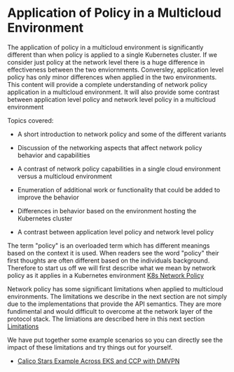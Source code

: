 
# Application of Policy in a Multicloud Environment

The application of policy in a multicloud environment is significantly different than
when policy is applied to a single Kubernetes cluster.  If we consider just policy
at the network level there is a huge difference in effectiveness between the two
enviornments.  Conversley, application level policy has only minor differences
when applied in the two environments.   This content will provide a complete
understanding of network policy application in a multicloud environment. It 
will also provide some contrast between application level policy and network
level policy in a multicloud environment

Topics covered:

* A short introduction to network policy and some of the different variants

* Discussion of the networking aspects that affect network policy behavior and capabilities

* A contrast of network policy capabilities in a single cloud environment versus a multicloud environment

* Enumeration of additional work or functionality that could be added to improve the behavior

* Differences in behavior based on the environment hosting the Kubernetes cluster

* A contrast between application level policy and network level policy

The term "policy" is an overloaded term which has different meanings based on the context it
is used.  When readers see the word "policy" their first thoughts are often different based on
the individuals background.  Therefore to start us off we will first describe what we mean by
network policy as it applies in a Kubernetes environment
[K8s Network Policy](https://github.com/john-a-joyce/multicloud-integrations/blob/network-policy-struct/Multicloud%20Network%20Policy/k8s_network_polcy.md#network-policy)

Network policy has some significant limitations when applied to multicloud environments.
The limitations we describe in the next section are not simply due to the implementations
that provide the API semantics.  They are more fundimental and would difficult to
overcome at the network layer of the protocol stack.  The limiations are described
here in this next section 
[Limitations](https://github.com/john-a-joyce/multicloud-integrations/blob/network-policy-struct/Multicloud%20Network%20Policy/limitations.md#network-policy-limitations)

We have put together some example scenarios so you can directly see the impact of these limitations
and try things out for yourself.

* [Calico Stars Example Across EKS and CCP with DMVPN](examples/dmvpn_eks_ccp_calico_stars.md)
